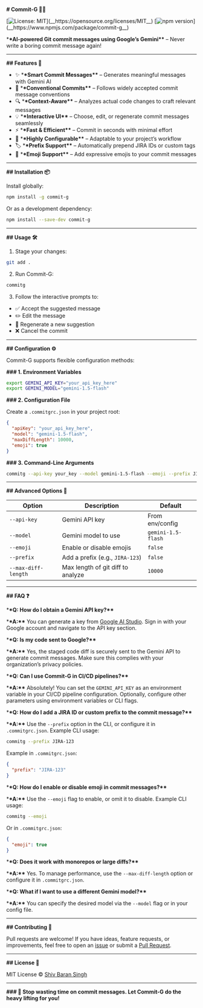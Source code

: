 **# Commit-G 🤖✨**

[![License: MIT](__https://img.shields.io/badge/License-MIT-blue.svg__)](__https://opensource.org/licenses/MIT__)
[![npm version](__https://badge.fury.io/js/commit-g.svg__)](__https://www.npmjs.com/package/commit-g__)

\***\*AI-powered Git commit messages using Google’s Gemini\*\*** – Never write a boring commit message again!

---

**## Features 🌟**

- ✨ \***\*Smart Commit Messages\*\*** – Generates meaningful messages with Gemini AI
- 🚀 \***\*Conventional Commits\*\*** – Follows widely accepted commit message conventions
- 🔍 \***\*Context-Aware\*\*** – Analyzes actual code changes to craft relevant messages
- 💡 \***\*Interactive UI\*\*** – Choose, edit, or regenerate commit messages seamlessly
- ⚡ \***\*Fast & Efficient\*\*** – Commit in seconds with minimal effort
- 🔧 \***\*Highly Configurable\*\*** – Adaptable to your project’s workflow
- 🏷️ \***\*Prefix Support\*\*** – Automatically prepend JIRA IDs or custom tags
- 🎉 \***\*Emoji Support\*\*** – Add expressive emojis to your commit messages

---

**## Installation 📦**

Install globally:

```bash
npm install -g commit-g
```

Or as a development dependency:

```bash
npm install --save-dev commit-g
```

---

**## Usage 🛠️**

1. Stage your changes:

```bash
git add .
```

2. Run Commit-G:

```bash
commitg
```

3. Follow the interactive prompts to:

- ✅ Accept the suggested message
- ✏️ Edit the message
- 🔄 Regenerate a new suggestion
- ❌ Cancel the commit

---

**## Configuration ⚙️**

Commit-G supports flexible configuration methods:

**### 1. Environment Variables**

```bash
export GEMINI_API_KEY="your_api_key_here"
export GEMINI_MODEL="gemini-1.5-flash"
```

**### 2. Configuration File**

Create a `.commitgrc.json` in your project root:

```json
{
  "apiKey": "your_api_key_here",
  "model": "gemini-1.5-flash",
  "maxDiffLength": 10000,
  "emoji": true
}
```

**### 3. Command-Line Arguments**

```bash
commitg --api-key your_key --model gemini-1.5-flash --emoji --prefix JIRA-123
```

---

**## Advanced Options 🔧**

| Option              | Description                       | Default            |
| ------------------- | --------------------------------- | ------------------ |
| `--api-key`         | Gemini API key                    | From env/config    |
| `--model`           | Gemini model to use               | `gemini-1.5-flash` |
| `--emoji`           | Enable or disable emojis          | `false`            |
| `--prefix`          | Add a prefix (e.g., `JIRA-123`)   | `false`            |
| `--max-diff-length` | Max length of git diff to analyze | `10000`            |

---

**## FAQ ❓**

\***\*Q: How do I obtain a Gemini API key?\*\***

\***\*A:\*\*** You can generate a key from [Google AI Studio](__https://aistudio.google.com/__). Sign in with your Google account and navigate to the API key section.

\***\*Q: Is my code sent to Google?\*\***

\***\*A:\*\*** Yes, the staged code diff is securely sent to the Gemini API to generate commit messages. Make sure this complies with your organization’s privacy policies.

\***\*Q: Can I use Commit-G in CI/CD pipelines?\*\***

\***\*A:\*\*** Absolutely! You can set the `GEMINI_API_KEY` as an environment variable in your CI/CD pipeline configuration. Optionally, configure other parameters using environment variables or CLI flags.

\***\*Q: How do I add a JIRA ID or custom prefix to the commit message?\*\***

\***\*A:\*\*** Use the `--prefix` option in the CLI, or configure it in `.commitgrc.json`.
Example CLI usage:

```bash
commitg --prefix JIRA-123
```

Example in `.commitgrc.json`:

```json
{
  "prefix": "JIRA-123"
}
```

\***\*Q: How do I enable or disable emoji in commit messages?\*\***

\***\*A:\*\*** Use the `--emoji` flag to enable, or omit it to disable.
Example CLI usage:

```bash
commitg --emoji
```

Or in `.commitgrc.json`:

```json
{
  "emoji": true
}
```

\***\*Q: Does it work with monorepos or large diffs?\*\***

\***\*A:\*\*** Yes. To manage performance, use the `--max-diff-length` option or configure it in `.commitgrc.json`.

\***\*Q: What if I want to use a different Gemini model?\*\***

\***\*A:\*\*** You can specify the desired model via the `--model` flag or in your config file.

---

**## Contributing 🤝**

Pull requests are welcome! If you have ideas, feature requests, or improvements, feel free to open an [issue](__https://github.com/spyshiv/commit-g/issues/new__) or submit a [Pull Request](__https://github.com/spyshiv/commit-g/pulls__).

---

**## License 📄**

MIT License © [Shiv Baran Singh](__https://github.com/spyshiv__)

---

**### 🚀 Stop wasting time on commit messages. Let **Commit-G** do the heavy lifting for you!**
